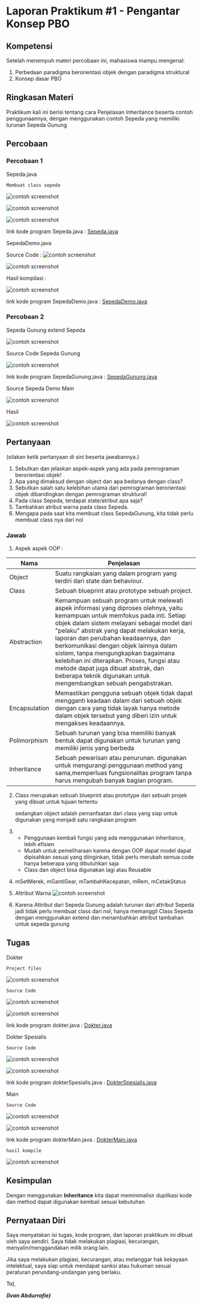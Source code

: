 # Laporan Praktikum #1 - Pengantar Konsep PBO

## Kompetensi

Setelah menempuh materi percobaan ini, mahasiswa mampu mengenal:
1. Perbedaan paradigma berorientasi objek dengan paradigma struktural
2. Konsep dasar PBO

## Ringkasan Materi

Praktikum kali ini berisi tentang cara Penjelasan Inheritance beserta contoh penggunaannya, dengan menggunakan contoh Sepeda yang memiliki turunan Sepeda Gunung 

## Percobaan

### Percobaan 1


Sepeda.java

    Membuat class sepeda
![contoh screenshot](img/1-praktikum1.png)

![contoh screenshot](img/1-praktikum1project.png)

![contoh screenshot](img/1-praktikum1sourceCode.png)

link kode program Sepeda.java : [Sepeda.java](../../src/1_Pengantar_Konsep_PBO/Sepeda1841720099Rafi.java)

SepedaDemo.java

Source Code :
![contoh screenshot](img/2-praktikum1full.png)


![contoh screenshot](img/2-praktikum1sourcecode.png)

Hasil kompilasi :

![contoh screenshot](img/2-praktikum1hasil.png)

link kode program SepedaDemo.java : [SepedaDemo.java](../../src/1_Pengantar_Konsep_PBO/SepedaDemo1841720099Rafi.java)

### Percobaan 2

Sepeda Gunung extend Sepeda

![contoh screenshot](img/3-praktikum2extend.png)

Source Code Sepeda Gunung

![contoh screenshot](img/3-praktikum2source.png)

link kode program SepedaGunung.java : [SepedaGunung.java](../../src/1_Pengantar_Konsep_PBO/SepedaGunung1841720099Rafi.java)

Source Sepeda Demo Main

![contoh screenshot](img/3-praktikum2main.png)

Hasil

![contoh screenshot](img/3-praktikum2hasil.png)

## Pertanyaan

(silakan ketik pertanyaan di sini beserta jawabannya.)

1. Sebutkan dan jelaskan aspek-aspek yang ada pada pemrograman berorientasi objek!
2. Apa yang dimaksud dengan object dan apa bedanya dengan class?
3. Sebutkan salah satu kelebihan utama dari pemrograman berorientasi objek dibandingkan
dengan pemrograman struktural!
4. Pada class Sepeda, terdapat state/atribut apa saja?
5. Tambahkan atribut warna pada class Sepeda.
6. Mengapa pada saat kita membuat class SepedaGunung, kita tidak perlu membuat class nya dari
nol

### Jawab

1. Aspek aspek OOP :

 | Nama          | Penjelasan |
|---------------|----------------------------------------------------------------------------------------------------------------------------------------------------------------------------------------------------------------------------------------------------------------------------------------------------------------------------------------------------------------------------------------------------------------------------------------------------------------------------------------------------------------|
| Object        | Suatu rangkaian yang dalam program yang terdiri dari state dan behaviour. |
|  Class        | Sebuah blueprint atau prototype sebuah project.|
|  Abstraction  | Kemampuan sebuah program untuk melewati aspek informasi yang diproses  olehnya, yaitu kemampuan untuk memfokus pada inti. Setiap objek dalam  sistem melayani sebagai model dari "pelaku" abstrak yang dapat melakukan  kerja, laporan dan perubahan keadaannya, dan berkomunikasi dengan objek  lainnya dalam sistem, tanpa mengungkapkan bagaimana kelebihan ini  diterapkan. Proses, fungsi atau metode dapat juga dibuat abstrak, dan  beberapa teknik digunakan untuk mengembangkan sebuah pengabstrakan.|
| Encapsulation | Memastikan pengguna sebuah objek tidak dapat mengganti keadaan dalam dari sebuah objek dengan cara yang tidak layak hanya metode dalam objek tersebut yang diberi izin untuk mengakses keadaannya.|
| Polimorphism  | Sebuah turunan yang bisa memiliki banyak bentuk dapat digunakan untuk turunan yang memiliki jenis yang berbeda|
| Inheritance   | Sebuah pewarisan atau penurunan. digunakan untuk mengurangi penggunaan method yang sama,memperluas fungsionalitas program tanpa harus mengubah banyak bagian program. |
2. Class merupakan sebuah blueprint atau prototype dari sebuah projek yang dibuat untuk tujuan tertentu

    sedangkan object adalah pemanfaatan dari class yang siap untuk digunakan yang menjadi satu rangkaian program

3. - Penggunaan kembali fungsi yang ada menggunakan inheritance, lebih efisien
   - Mudah untuk pemeliharaan karena dengan OOP dapat model dapat dipisahkan sesuai yang diinginkan, tidak perlu merubah semua code hanya beberapa yang dibutuhkan saja
   - Class dan object bisa digunakan lagi atau Reusable
  
4. mSetMerek, mGantiGear, mTambahKecepatan, mRem, mCetakStatus
5. Attribut Warna
![contoh screenshot](img/setwarna.png)
6. Karena Attribut dari Sepeda Gunung adalah turunan dari attribut Sepeda jadi tidak perlu membuat class dari nol, hanya memanggil Class Sepeda dengan menggunakan extend dan menambahkan attribut tambahan untuk sepeda gunung 


## Tugas

Dokter

    Project files

![contoh screenshot](img/tugasfileprojek.png)

    Source Code 

![contoh screenshot](img/tugasdokterfull.png)

![contoh screenshot](img/tugasdoktersource.png)

link kode program dokter.java : [Dokter.java](../../src/1_Pengantar_Konsep_PBO/Dokter1841720099Rafi.java)

Dokter Spesialis

    Source Code 

![contoh screenshot](img/tugasdokterspesialisfull.png)

![contoh screenshot](img/tugasdokterspesialissource.png)

link kode program dokterSpesialis.java : [DokterSpesialis.java](../../src/1_Pengantar_Konsep_PBO/DokterSpesialis1841720099Rafi.java)

Main

    Source Code 

![contoh screenshot](img/tugasdoktermainfull.png)

![contoh screenshot](img/tugasdoktermainsource.png)

link kode program dokterMain.java : [DokterMain.java](../../src/1_Pengantar_Konsep_PBO/DokterMain1841720099Rafi.java)

    hasil kompile
![contoh screenshot](img/tugasdokterhasil.png)

## Kesimpulan

Dengan menggunakan **Inheritance** kita dapat meminimalisir duplikasi kode dan method dapat digunakan kembali sesuai kebutuhan

## Pernyataan Diri

Saya menyatakan isi tugas, kode program, dan laporan praktikum ini dibuat oleh saya sendiri. Saya tidak melakukan plagiasi, kecurangan, menyalin/menggandakan milik orang lain.

Jika saya melakukan plagiasi, kecurangan, atau melanggar hak kekayaan intelektual, saya siap untuk mendapat sanksi atau hukuman sesuai peraturan perundang-undangan yang berlaku.

Ttd,

***(Ivan Abdurrafie)***